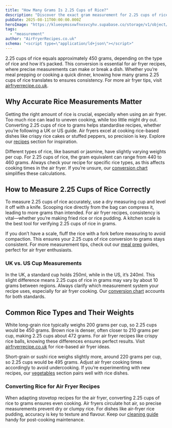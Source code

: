 ```yaml
---
title: "How Many Grams Is 2.25 Cups of Rice?"
description: "Discover the exact gram measurement for 2.25 cups of rice and simplify your cooking conversions with this easy guide."
pubDate: 2025-08-11T00:00:00.000Z
heroImage: "https://klueoymssxwfnxsvcyhv.supabase.co/storage/v1/object/public/md/how-many-grams-is-2-25-cups-of-rice-bc9080b0.webp"
tags:
  - "measurement"
author: "AirFryerRecipes.co.uk"
schema: "<script type=\"application/ld+json\"></script>"
---
```


<p>2.25 cups of rice equals approximately 450 grams, depending on the type of rice and how it’s packed. This conversion is essential for air fryer recipes, where precise measurements can make or break a dish. Whether you’re meal prepping or cooking a quick dinner, knowing how many grams 2.25 cups of rice translates to ensures consistency. For more air fryer tips, visit <a href=https://www.airfryerrecipe.co.uk>airfryerrecipe.co.uk</a>.</p>

<h2>Why Accurate Rice Measurements Matter</h2>
<p>Getting the right amount of rice is crucial, especially when using an air fryer. Too much rice can lead to uneven cooking, while too little might dry out. Converting 2.25 cups of rice to grams helps standardise recipes, whether you’re following a UK or US guide. Air fryers excel at cooking rice-based dishes like crispy rice cakes or stuffed peppers, so precision is key. Explore our <a href=https://www.airfryerrecipe.co.uk/recipes>recipes</a> section for inspiration.</p>
<p>Different types of rice, like basmati or jasmine, have slightly varying weights per cup. For 2.25 cups of rice, the gram equivalent can range from 440 to 460 grams. Always check your recipe for specific rice types, as this affects cooking times in the air fryer. If you’re unsure, our <a href=https://www.airfryerrecipe.co.uk/air-fryer-conversion-chart>conversion chart</a> simplifies these calculations.</p>

<h2>How to Measure 2.25 Cups of Rice Correctly</h2>
<p>To measure 2.25 cups of rice accurately, use a dry measuring cup and level it off with a knife. Scooping rice directly from the bag can compress it, leading to more grams than intended. For air fryer recipes, consistency is vital—whether you’re making fried rice or rice pudding. A kitchen scale is the best tool for verifying 2.25 cups of rice in grams.</p>
<p>If you don’t have a scale, fluff the rice with a fork before measuring to avoid compaction. This ensures your 2.25 cups of rice conversion to grams stays consistent. For more measurement tips, check out our <a href=https://www.airfryerrecipe.co.uk/recipe-category/meal-prep>meal prep</a> guides, perfect for air fryer enthusiasts.</p>

<h3>UK vs. US Cup Measurements</h3>
<p>In the UK, a standard cup holds 250ml, while in the US, it’s 240ml. This slight difference means 2.25 cups of rice in grams may vary by about 10 grams between regions. Always clarify which measurement system your recipe uses, especially for air fryer cooking. Our <a href=https://www.airfryerrecipe.co.uk/air-fryer-conversion-chart>conversion chart</a> accounts for both standards.</p>

<h2>Common Rice Types and Their Weights</h2>
<p>White long-grain rice typically weighs 200 grams per cup, so 2.25 cups would be 450 grams. Brown rice is denser, often closer to 210 grams per cup, making 2.25 cups about 472 grams. For air fryer recipes like crispy rice balls, knowing these differences ensures perfect results. Visit <a href=https://www.airfryerrecipe.co.uk>airfryerrecipe.co.uk</a> for rice-based air fryer ideas.</p>
<p>Short-grain or sushi rice weighs slightly more, around 220 grams per cup, so 2.25 cups would be 495 grams. Adjust air fryer cooking times accordingly to avoid undercooking. If you’re experimenting with new recipes, our <a href=https://www.airfryerrecipe.co.uk/recipe-category/vegetables>vegetables</a> section pairs well with rice dishes.</p>

<h3>Converting Rice for Air Fryer Recipes</h3>
<p>When adapting stovetop recipes for the air fryer, converting 2.25 cups of rice to grams ensures even cooking. Air fryers circulate hot air, so precise measurements prevent dry or clumpy rice. For dishes like air-fryer rice pudding, accuracy is key to texture and flavour. Keep our <a href=https://www.airfryerrecipe.co.uk/air-fryer-cleaner>cleaning guide</a> handy for post-cooking maintenance.</p>